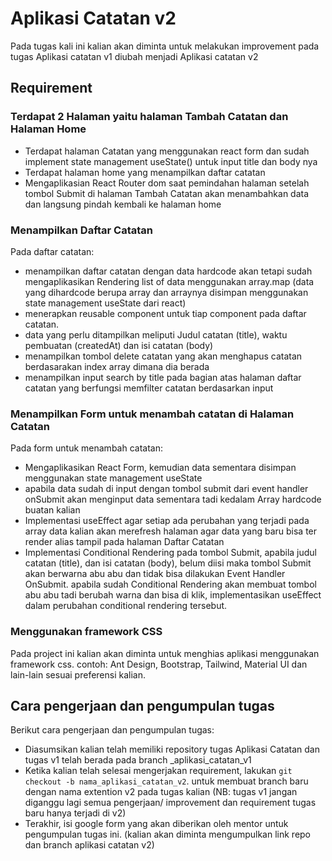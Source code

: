 # Aplikasi Catatan v2

Pada tugas kali ini kalian akan diminta untuk melakukan improvement pada tugas Aplikasi catatan v1 diubah menjadi Aplikasi catatan v2

## Requirement

### Terdapat 2 Halaman yaitu halaman Tambah Catatan dan Halaman Home
- Terdapat halaman Catatan yang menggunakan react form dan sudah implement state management useState() untuk input title dan body nya
- Terdapat halaman home yang menampilkan daftar catatan
- Mengaplikasian React Router dom saat pemindahan halaman setelah tombol Submit di halaman Tambah Catatan akan menambahkan data dan langsung pindah kembali ke halaman home

### Menampilkan Daftar Catatan
Pada daftar catatan:
- menampilkan daftar catatan dengan data hardcode akan tetapi sudah mengaplikasikan Rendering list of data menggunakan array.map (data yang dihardcode berupa array dan arraynya disimpan menggunakan state management useState dari react)
- menerapkan reusable component untuk tiap component pada daftar catatan.
- data yang perlu ditampilkan meliputi Judul catatan (title), waktu pembuatan (createdAt) dan isi catatan (body)
- menampilkan tombol delete catatan yang akan menghapus catatan berdasarakan  index array dimana dia berada
- menampilkan input search by title pada bagian atas halaman daftar catatan  yang berfungsi memfilter catatan berdasarkan input 

### Menampilkan Form untuk menambah catatan di Halaman Catatan
Pada form untuk menambah catatan: 
- Mengaplikasikan React Form, kemudian data sementara disimpan menggunakan state management useState
- apabila data sudah di input dengan tombol submit dari event handler onSubmit akan menginput data sementara tadi kedalam Array hardcode buatan kalian
- Implementasi useEffect agar setiap ada perubahan yang terjadi pada array data kalian akan merefresh halaman agar data yang baru bisa ter render alias tampil pada halaman Daftar Catatan
- Implementasi Conditional Rendering pada tombol Submit, apabila judul catatan (title), dan isi catatan (body), belum diisi maka tombol Submit akan berwarna abu abu dan tidak bisa dilakukan Event Handler OnSubmit. apabila sudah Conditional Rendering akan membuat tombol abu abu tadi berubah warna dan bisa di klik, implementasikan useEffect dalam perubahan conditional rendering tersebut.

### Menggunakan framework CSS
Pada project ini kalian akan diminta untuk menghias aplikasi menggunakan framework css.
contoh: Ant Design, Bootstrap, Tailwind, Material UI dan lain-lain sesuai preferensi kalian.

## Cara pengerjaan dan pengumpulan tugas
Berikut cara pengerjaan dan pengumpulan tugas:
- Diasumsikan kalian telah memiliki repository tugas Aplikasi Catatan dan tugas v1 telah berada pada branch <namakalian>_aplikasi_catatan_v1 
- Ketika kalian telah selesai mengerjakan requirement, lakukan `git checkout -b nama_aplikasi_catatan_v2`. untuk membuat branch baru dengan nama extention v2 pada tugas kalian (NB: tugas v1 jangan diganggu lagi semua pengerjaan/ improvement dan requirement tugas baru hanya terjadi di v2)
- Terakhir, isi google form yang akan diberikan oleh mentor untuk pengumpulan tugas ini. (kalian akan diminta mengumpulkan link repo dan branch aplikasi catatan v2)
